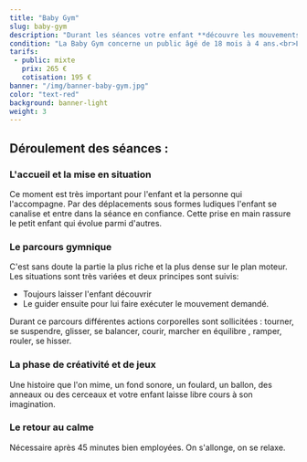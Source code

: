 ```yaml
---
title: "Baby Gym"
slug: baby-gym
description: "Durant les séances votre enfant **découvre les mouvements** qu'il peut réaliser avec son corps à travers un circuit de modules en mousse, tunnel, parachute et autre matériel dédié aux jeunes enfants. <br>Votre enfant, curieux de découvrir les situations qui lui sont proposées, **s'aventure** au gré de son choix, joue, manipule des objets, saute, glisse, rampe, grimpe, tourne, chante..."
condition: "La Baby Gym concerne un public âgé de 18 mois à 4 ans.<br>Lors du cours des 18 mois à 3 ans, la présence des parents est obligatoire pour le plus grand plaisir de l'enfant."
tarifs:
 - public: mixte
   prix: 265 €
   cotisation: 195 €
banner: "/img/banner-baby-gym.jpg"
color: "text-red"
background: banner-light
weight: 3
---
```


## Déroulement des séances :

### L'accueil et la mise en situation
Ce moment est très important pour l'enfant et la personne qui l'accompagne. Par des déplacements sous formes ludiques l'enfant se canalise et entre dans la séance en confiance. Cette prise en main rassure le petit enfant qui évolue parmi d'autres.

### Le parcours gymnique
C'est sans doute la partie la plus riche et la plus dense sur le plan moteur.  
 Les situations sont très variées et deux principes sont suivis:

 * Toujours laisser l'enfant découvrir
 * Le guider ensuite pour lui faire exécuter le mouvement demandé.


Durant ce parcours différentes actions corporelles sont sollicitées : tourner, se suspendre, glisser, se balancer, courir, marcher en équilibre , ramper, rouler, se hisser.

### La phase de créativité et de jeux
Une histoire que l'on mime, un fond sonore, un foulard, un ballon, des anneaux ou des cerceaux et votre enfant laisse libre cours à son imagination.

### Le retour au calme
Nécessaire après 45 minutes bien employées. On s'allonge, on se relaxe.
